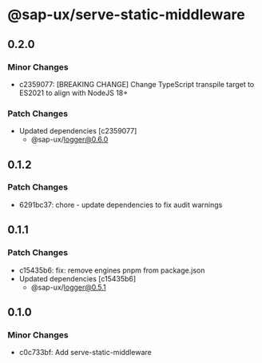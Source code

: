# @sap-ux/serve-static-middleware

## 0.2.0

### Minor Changes

-   c2359077: [BREAKING CHANGE] Change TypeScript transpile target to ES2021 to align with NodeJS 18+

### Patch Changes

-   Updated dependencies [c2359077]
    -   @sap-ux/logger@0.6.0

## 0.1.2

### Patch Changes

-   6291bc37: chore - update dependencies to fix audit warnings

## 0.1.1

### Patch Changes

-   c15435b6: fix: remove engines pnpm from package.json
-   Updated dependencies [c15435b6]
    -   @sap-ux/logger@0.5.1

## 0.1.0

### Minor Changes

-   c0c733bf: Add serve-static-middleware
